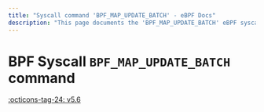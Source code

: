 ```yaml
---
title: "Syscall command 'BPF_MAP_UPDATE_BATCH' - eBPF Docs"
description: "This page documents the 'BPF_MAP_UPDATE_BATCH' eBPF syscall command, including its defintion, usage, program types that can use it, and examples."
---
```

# BPF Syscall `BPF_MAP_UPDATE_BATCH` command

<!-- [FEATURE_TAG](BPF_MAP_UPDATE_BATCH) -->
[:octicons-tag-24: v5.6](https://github.com/torvalds/linux/commit/aa2e93b8e58e18442edfb2427446732415bc215e)
<!-- [/FEATURE_TAG] -->

<!-- TODO -->
